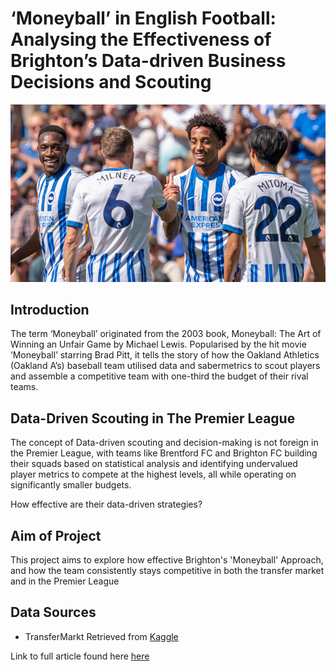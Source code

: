 # ‘Moneyball’ in English Football: Analysing the Effectiveness of Brighton’s Data-driven Business Decisions and Scouting

![cover](https://github.com/j4redj0el/MoneyballBrighton/blob/main/brighton-and-hove-albion-topic-preview.jpg)

## Introduction 

The term ‘Moneyball’ originated from the 2003 book, Moneyball: The Art of Winning an Unfair Game by Michael Lewis. Popularised by the hit movie ‘Moneyball’ starring Brad Pitt, it tells the story of how the Oakland Athletics (Oakland A’s) baseball team utilised data and sabermetrics to scout players and assemble a competitive team with one-third the budget of their rival teams.

## Data-Driven Scouting in The Premier League

The concept of Data-driven scouting and decision-making is not foreign in the Premier League, with teams like Brentford FC and Brighton FC building their squads based on statistical analysis and identifying undervalued player metrics to compete at the highest levels, all while operating on significantly smaller budgets.

How effective are their data-driven strategies?

## Aim of Project 

This project aims to explore how effective Brighton's 'Moneyball' Approach, and how the team consistently stays competitive in both the transfer market and in the Premier League

## Data Sources 

- TransferMarkt Retrieved from [Kaggle](https://www.kaggle.com/datasets/davidcariboo/player-scores/data)

Link to full article found here [here](https://medium.com/@jjaredtan/moneyball-in-english-football-analysing-the-effectiveness-of-brighton-s-data-driven-business-b08ae9ff0b48)
